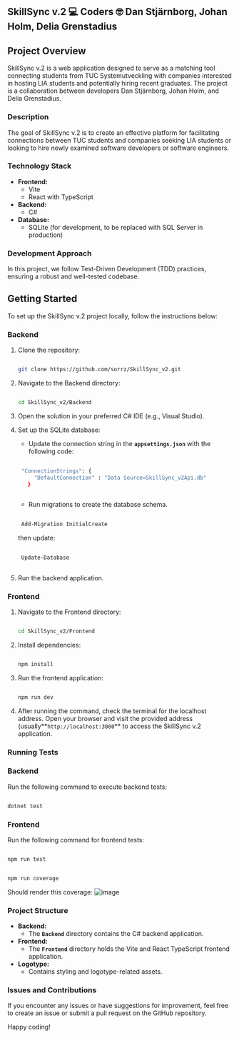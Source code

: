 
SkillSync v.2       :computer: Coders :nerd_face: Dan Stjärnborg, Johan Holm, Delia Grenstadius
<br>
---------------------------------------------------

## **Project Overview**

SkillSync v.2 is a web application designed to serve as a matching tool connecting students from TUC Systemutveckling with companies interested in hosting LIA students and potentially hiring recent graduates. The project is a collaboration between developers Dan Stjärnborg, Johan Holm, and Delia Grenstadius.

### **Description**

The goal of SkillSync v.2 is to create an effective platform for facilitating connections between TUC students and companies seeking LIA students or looking to hire newly examined software developers or software engineers.

### **Technology Stack**

- **Frontend:**
    - Vite
    - React with TypeScript
- **Backend:**
    - C#
- **Database:**
    - SQLite (for development, to be replaced with SQL Server in production)

### **Development Approach**

In this project, we follow Test-Driven Development (TDD) practices, ensuring a robust and well-tested codebase.

## **Getting Started**

To set up the SkillSync v.2 project locally, follow the instructions below:

### **Backend**

1. Clone the repository:
    
    ```bash
    
    git clone https://github.com/sorrz/SkillSync_v2.git
    
    ```
    
2. Navigate to the Backend directory:
    
    ```bash
    
    cd SkillSync_v2/Backend
    
    ```
    
3. Open the solution in your preferred C# IDE (e.g., Visual Studio).
4. Set up the SQLite database:
    - Update the connection string in the **`appsettings.json`** with the following code:
   ```bash
    
    "ConnectionStrings": {
        "DefaultConnection" : "Data Source=SkillSync_v2Api.db"
      }
    
    ```
    - Run migrations to create the database schema.
      
   ```bash
      
    Add-Migration InitialCreate
   
    ```
    then update:
   ```bash
    
    Update-Database
    
    ```
    
6. Run the backend application.

### **Frontend**

1. Navigate to the Frontend directory:
    
    ```bash
    
    cd SkillSync_v2/Frontend
    
    ```
    
2. Install dependencies:
    
    ```bash
    
    npm install
    
    ```
    
3. Run the frontend application:
    
    ```bash
    
    npm run dev
    
    ```
    
4. After running the command, check the terminal for the localhost address. Open your browser and visit the provided address (usually**`http://localhost:3000`** to access the SkillSync v.2 application.

### **Running Tests**

### Backend

Run the following command to execute backend tests:

```bash

dotnet test

```

### Frontend

Run the following command for frontend tests:

```bash

npm run test

```
```bash

npm run coverage

```
Should render this coverage:
![image](https://github.com/sorrz/SkillSync_v2/assets/27415422/9662d6e9-c164-49a9-91d5-9548cd7f9a31)

### **Project Structure**

- **Backend:**
    - The **`Backend`** directory contains the C# backend application.
- **Frontend:**
    - The **`Frontend`** directory holds the Vite and React TypeScript frontend application.
- **Logotype:**
    - Contains styling and logotype-related assets.

### **Issues and Contributions**

If you encounter any issues or have suggestions for improvement, feel free to create an issue or submit a pull request on the GitHub repository.

Happy coding!


